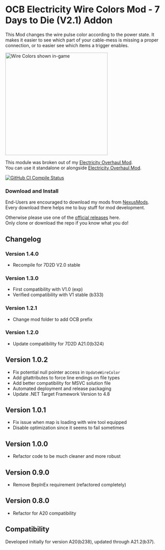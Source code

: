 # OCB Electricity Wire Colors Mod - 7 Days to Die (V2.1) Addon

This Mod changes the wire pulse color according to the power state.
It makes it easier to see which part of your cable-mess is missing
a proper connection, or to easier see which items a trigger enables.

<img src="Screens/game-wire-colors.jpg" alt="Wire Colors shown in-game" height="320"/>

This module was broken out of my [Electricity Overhaul Mod][1].  
You can use it standalone or alongside [Electricity Overhaul Mod][1].

[![GitHub CI Compile Status][4]][3]

### Download and Install

End-Users are encouraged to download my mods from [NexusMods][5].  
Every download there helps me to buy stuff for mod development.

Otherwise please use one of the [official releases][2] here.  
Only clone or download the repo if you know what you do!

## Changelog

### Version 1.4.0

- Recompile for 7D2D V2.0 stable

### Version 1.3.0

- First compatibility with V1.0 (exp)
- Verified compatibility with V1 stable (b333)

### Version 1.2.1

- Change mod folder to add OCB prefix

### Version 1.2.0

- Update compatibility for 7D2D A21.0(b324)

## Version 1.0.2

- Fix potential null pointer access in `UpdateWireColor`
- Add gitattributes to force line endings on file types
- Add better compatibility for MSVC solution file
- Automated deployment and release packaging
- Update .NET Target Framework Version to 4.8

## Version 1.0.1

- Fix issue when map is loading with wire tool equipped
- Disable optimization since it seems to fail sometimes

## Version 1.0.0

- Refactor code to be much cleaner and more robust

## Version 0.9.0

- Remove BepInEx requirement (refactored completely)

## Version 0.8.0

- Refactor for A20 compatibility

## Compatibility

Developed initially for version A20(b238), updated through A21.2(b37).

[1]: https://github.com/OCB7D2D/OcbElectricityOverhaul
[2]: https://github.com/OCB7D2D/OcbElectricityWireColors/releases
[3]: https://github.com/OCB7D2D/OcbElectricityWireColors/actions/workflows/ci.yml
[4]: https://github.com/OCB7D2D/OcbElectricityWireColors/actions/workflows/ci.yml/badge.svg
[5]: https://www.nexusmods.com/7daystodie/mods/1720